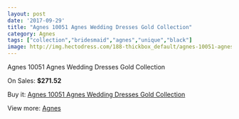 ```yaml
---
layout: post
date: '2017-09-29'
title: "Agnes 10051 Agnes Wedding Dresses Gold Collection"
category: Agnes
tags: ["collection","bridesmaid","agnes","unique","black"]
image: http://img.hectodress.com/188-thickbox_default/agnes-10051-agnes-wedding-dresses-gold-collection.jpg
---
```

Agnes 10051 Agnes Wedding Dresses Gold Collection

On Sales: **$271.52**
<a href="https://www.hectodress.com/agnes/87-agnes-10051-agnes-wedding-dresses-gold-collection.html"><amp-img layout="responsive" width="600" height="600" src="//img.hectodress.com/188-thickbox_default/agnes-10051-agnes-wedding-dresses-gold-collection.jpg" alt="Agnes 10051 Agnes Wedding Dresses Gold Collection 0" /></a>

Buy it: [Agnes 10051 Agnes Wedding Dresses Gold Collection](https://www.hectodress.com/agnes/87-agnes-10051-agnes-wedding-dresses-gold-collection.html "Agnes 10051 Agnes Wedding Dresses Gold Collection")

View more: [Agnes](https://www.hectodress.com/6-agnes "Agnes")
